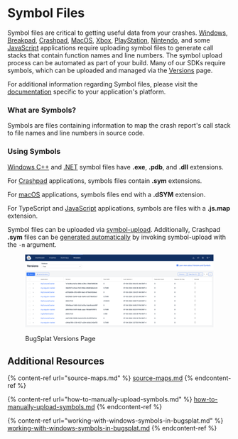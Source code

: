 # Symbol Files

Symbol files are critical to getting useful data from your crashes. [Windows](../../getting-started/integrations/desktop/cplusplus/), [Breakpad](../../getting-started/integrations/cross-platform/breakpad.md), [Crashpad](../../getting-started/integrations/cross-platform/crashpad/), [MacOS](../../getting-started/integrations/desktop/macos.md), [Xbox](../../getting-started/integrations/game-development/xbox.md), [PlayStation](../../getting-started/integrations/game-development/playstation.md), [Nintendo](../../getting-started/integrations/game-development/nintendo.md), and some [JavaScript](../../getting-started/integrations/web/javascript.md) applications require uploading symbol files to generate call stacks that contain function names and line numbers. The symbol upload process can be automated as part of your build. Many of our SDKs require symbols, which can be uploaded and managed via the [Versions](https://app.bugsplat.com/v2/versions) page.

For additional information regarding Symbol files, please visit the [documentation](../../../) specific to your application's platform.

### What are Symbols?

Symbols are files containing information to map the crash report's call stack to file names and line numbers in source code.

### Using Symbols

[Windows C++](../../getting-started/integrations/desktop/cplusplus/) and [.NET](../../getting-started/integrations/desktop/windows-dot-net-framework.md) symbol files have **.exe**, **.pdb**, and **.dll** extensions.

For [Crashpad](../../getting-started/integrations/cross-platform/crashpad/) applications, symbols files contain **.sym** extensions.

For [macOS](../../getting-started/integrations/desktop/macos.md) applications, symbols files end with a **.dSYM** extension.

For TypeScript and [JavaScript](../../getting-started/integrations/web/javascript.md) applications, symbols are files with a **.js.map** extension.

Symbol files can be uploaded via [symbol-upload](../../../education/faq/how-to-upload-symbol-files-with-symbol-upload.md). Additionally, Crashpad **.sym** files can be [generated automatically](../../../education/faq/how-to-upload-symbol-files-with-symbol-upload.md#improving-upload-speeds-1) by invoking symbol-upload with the `-m` argument.

<figure><img src="../../../.gitbook/assets/image (50).png" alt=""><figcaption><p>BugSplat Versions Page</p></figcaption></figure>

## Additional Resources

{% content-ref url="source-maps.md" %}
[source-maps.md](source-maps.md)
{% endcontent-ref %}

{% content-ref url="how-to-manually-upload-symbols.md" %}
[how-to-manually-upload-symbols.md](how-to-manually-upload-symbols.md)
{% endcontent-ref %}

{% content-ref url="working-with-windows-symbols-in-bugsplat.md" %}
[working-with-windows-symbols-in-bugsplat.md](working-with-windows-symbols-in-bugsplat.md)
{% endcontent-ref %}
